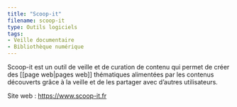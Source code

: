 ```yaml
---
title: "Scoop-it"
filename: scoop-it
type: Outils logiciels
tags:
- Veille documentaire
- Bibliothèque numérique
---
```


Scoop-it est un outil de veille et de curation de contenu qui permet de créer des [[page web|pages web]] thématiques alimentées par les contenus découverts grâce à la veille et de les partager avec d’autres utilisateurs. 

Site web : <https://www.scoop-it.fr>

